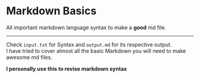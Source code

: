 # Markdown Basics

All important markdown language syntax to make a **good** md file.

---

Check `input.txt` for Syntax and `output.md` for its respective output. <br>
I have tried to cover almost all the basic Markdown you will need to make awesome md files.

**I personally use this to revise markdown syntax**
